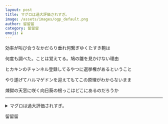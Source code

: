 ```yaml
---
layout: post
title: マグロは過大評価されすぎ。
image: /assets/images/ogp_default.png
author: 留留留
category: 留留留
emoji: 🕯️
---
```


<div class="tanka-area"><div class="tanka">
<p>効率が叫び合うなかだらり垂れ何繋ぎゆくたすき鞄は</p>
<p>何度も調べた。ことは覚えてる。鳩の雛を見かけない理由</p>
<p>ヒカキンのチャンネル登録してるやつに選挙権があるということ</p>
<p>やり遂げてハルマゲドンを迎えてもてこの原理がわからないまま</p>
<p>煉獄の天窓に咲く向日葵の根っこはどこにあるのだろうか</p></div></div>

---

<details><summary>マグロは過大評価されすぎ。</summary>
効率が叫び合うなかだらり垂れ何繋ぎゆくたすき鞄は<br />
何度も調べた。ことは覚えてる。鳩の雛を見かけない理由<br />
ヒカキンのチャンネル登録してるやつに選挙権があるということ<br />
やり遂げてハルマゲドンを迎えてもてこの原理がわからないまま<br />
煉獄の天窓に咲く向日葵の根っこはどこにあるのだろうか<br />
<br />
</details>

留留留
